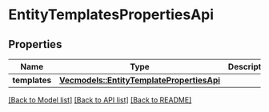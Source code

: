 # EntityTemplatesPropertiesApi

## Properties

Name | Type | Description | Notes
------------ | ------------- | ------------- | -------------
**templates** | [**Vec<models::EntityTemplatePropertiesApi>**](EntityTemplatePropertiesApi.md) |  | 

[[Back to Model list]](../README.md#documentation-for-models) [[Back to API list]](../README.md#documentation-for-api-endpoints) [[Back to README]](../README.md)


